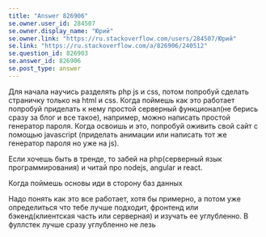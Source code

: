 ```yaml
---
title: "Answer 826906"
se.owner.user_id: 284507
se.owner.display_name: "Юрий"
se.owner.link: "https://ru.stackoverflow.com/users/284507/Юрий"
se.link: "https://ru.stackoverflow.com/a/826906/240512"
se.question_id: 826903
se.answer_id: 826906
se.post_type: answer
---
```


Для начала научись разделять php js и css, потом попробуй сделать страничку только на html и css. Когда поймешь как это работает попробуй приделать к нему простой серверный функционал(не берись сразу за блог и все такое), например, можно написать простой генератор пароля. Когда освоишь и это, попробуй оживить свой сайт с помощью javascript (приделать анимации или написать тот же генератор пароля но уже на js). 

Если хочешь быть в тренде, то забей на php(серверный язык программирования) и читай про nodejs, angular и react. 

Когда поймешь основы иди в сторону баз данных


Надо понять как это все работает, хотя бы примерно, а потом уже определиться что тебе лучше подходит, фронтенд или бэкенд(клиентская часть или серверная) и изучать ее углубленно. В фуллстек лучше сразу углубленно не лезь
